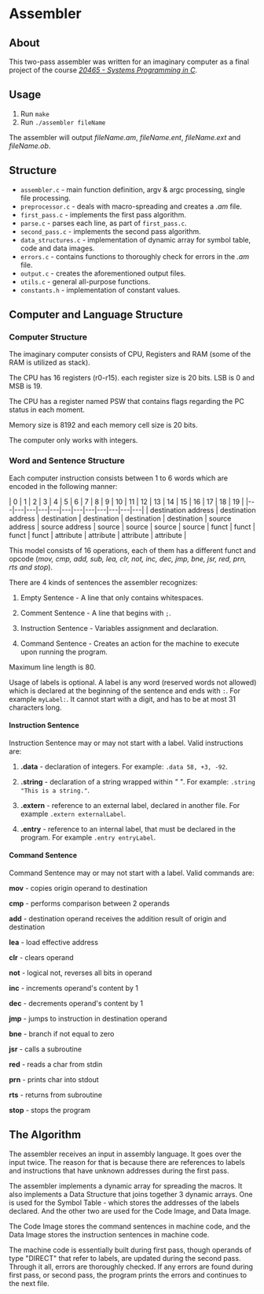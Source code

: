 # Assembler

## About

This two-pass assembler was written for an imaginary computer as a final project of the course *[20465 - Systems Programming in C](https://openu.ac.il/courses/20465.htm)*.

## Usage

1. Run `make`
2. Run `./assembler fileName`

The assembler will output *fileName.am*, *fileName.ent*, *fileName.ext* and *fileName.ob*.

## Structure

- `assembler.c` - main function definition, argv & argc processing, single file processing.
- `preprocessor.c` - deals with macro-spreading and creates a *.am* file.
- `first_pass.c` - implements the first pass algorithm.
- `parse.c` - parses each line, as part of `first_pass.c`.
- `second_pass.c` - implements the second pass algorithm.
- `data_structures.c` - implementation of dynamic array for symbol table, code and data images.
- `errors.c` - contains functions to thoroughly check for errors in the *.am* file.
- `output.c` - creates the aforementioned output files.
- `utils.c` - general all-purpose functions.
- `constants.h` - implementation of constant values.

## Computer and Language Structure

### Computer Structure
The imaginary computer consists of CPU, Registers and RAM (some of the RAM is utilized as stack).

The CPU has 16 registers (r0-r15). each register size is 20 bits. LSB is 0 and MSB is 19.

The CPU has a register named PSW that contains flags regarding the PC status in each moment.

Memory size is 8192 and each memory cell size is 20 bits.

The computer only works with integers.

### Word and Sentence Structure

Each computer instruction consists between 1 to 6 words which are encoded in the following manner:

| 0 | 1 | 2 | 3 | 4 | 5 | 6 | 7 | 8 | 9 | 10 | 11 | 12 | 13 | 14 | 15 | 16 | 17 | 18 | 19 |
|---|---|---|---|---|---|---|---|---|---|---|---|
|  destination address | destination address  |  destination | destination  | destination | destination | source address | source address | source | source | source | source | funct | funct | funct | funct | attribute | attribute | attribute | attribute |

This model consists of 16 operations, each of them has a different funct and opcode (*mov, cmp, add, sub, lea, clr, not, inc, dec, jmp, bne, jsr, red, prn, rts and stop*).

There are 4 kinds of sentences the assembler recognizes:

1. Empty Sentence - A line that only contains whitespaces.

2. Comment Sentence - A line that begins with `;`.

3. Instruction Sentence - Variables assignment and declaration.

4. Command Sentence - Creates an action for the machine to execute upon running the program.

Maximum line length is 80. 

Usage of labels is optional. A label is any word (reserved words not allowed) which is declared at the beginning of the sentence and ends with `:`. For example `myLabel:`. It cannot start with a digit, and has to be at most 31 characters long.

#### Instruction Sentence

Instruction Sentence may or may not start with a label. Valid instructions are: 

1. **.data** - declaration of integers. For example: `.data 58, +3, -92`.

2. **.string** - declaration of a string wrapped within *" "*. For example: `.string "This is a string."`.

3. **.extern** - reference to an external label, declared in another file. For example `.extern externalLabel`.

4. **.entry** - reference to an internal label, that must be declared in the program. For example `.entry entryLabel`.

#### Command Sentence

Command Sentence may or may not start with a label. Valid commands are: 

**mov** - copies origin operand to destination

**cmp** - performs comparison between 2 operands

**add** - destination operand receives the addition result of origin and destination

**lea** - load effective address

**clr** - clears operand

**not** - logical not, reverses all bits in operand

**inc** - increments operand's content by 1

**dec** - decrements operand's content by 1

**jmp** - jumps to instruction in destination operand

**bne** - branch if not equal to zero

**jsr** - calls a subroutine

**red** - reads a char from stdin

**prn** - prints char into stdout

**rts** - returns from subroutine

**stop** - stops the program

## The Algorithm

The assembler receives an input in assembly language. It goes over the input twice. The reason for that is because there are references to labels and instructions that have unknown addresses during the first pass.

The assembler implements a dynamic array for spreading the macros. It also implements a Data Structure that joins together 3 dynamic arrays. One is used for the Symbol Table - which stores the addresses of the labels declared. And the other two are used for the Code Image, and Data Image.

The Code Image stores the command sentences in machine code, and the Data Image stores the instruction sentences in machine code.

The machine code is essentially built during first pass, though operands of type "DIRECT" that refer to labels, are updated during the second pass. Through it all, errors are thoroughly checked. If any errors are found during first pass, or second pass, the program prints the errors and continues to the next file. 

